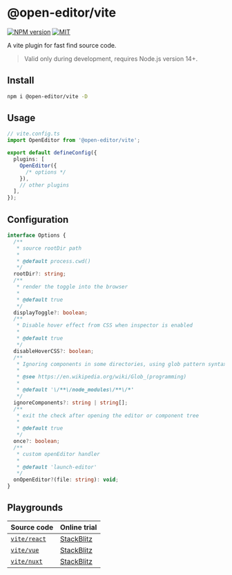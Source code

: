 # @open-editor/vite

[![NPM version](https://img.shields.io/npm/v/@open-editor/vite?color=)](https://www.npmjs.com/package/@open-editor/vite)
[![MIT](https://img.shields.io/github/license/zjxxxxxxxxx/open-editor)](https://opensource.org/licenses/MIT)

A vite plugin for fast find source code.

> Valid only during development, requires Node.js version 14+.

## Install

```bash
npm i @open-editor/vite -D
```

## Usage

```ts
// vite.config.ts
import OpenEditor from '@open-editor/vite';

export default defineConfig({
  plugins: [
    OpenEditor({
      /* options */
    }),
    // other plugins
  ],
});
```

## Configuration

```ts
interface Options {
  /**
   * source rootDir path
   *
   * @default process.cwd()
   */
  rootDir?: string;
  /**
   * render the toggle into the browser
   *
   * @default true
   */
  displayToggle?: boolean;
  /**
   * Disable hover effect from CSS when inspector is enabled
   *
   * @default true
   */
  disableHoverCSS?: boolean;
  /**
   * Ignoring components in some directories, using glob pattern syntax for matching
   *
   * @see https://en.wikipedia.org/wiki/Glob_(programming)
   *
   * @default '\/**\/node_modules\/**\/*'
   */
  ignoreComponents?: string | string[];
  /**
   * exit the check after opening the editor or component tree
   *
   * @default true
   */
  once?: boolean;
  /**
   * custom openEditor handler
   *
   * @default 'launch-editor'
   */
  onOpenEditor?(file: string): void;
}
```

## Playgrounds

| Source code                                                                                | Online trial                                                                                        |
| ------------------------------------------------------------------------------------------ | --------------------------------------------------------------------------------------------------- |
| [`vite/react`](https://github.com/zjxxxxxxxxx/open-editor/tree/main/playground/vite-react) | [StackBlitz](https://stackblitz.com/github/zjxxxxxxxxx/open-editor/tree/main/playground/vite-react) |
| [`vite/vue`](https://github.com/zjxxxxxxxxx/open-editor/tree/main/playground/vite-vue)     | [StackBlitz](https://stackblitz.com/github/zjxxxxxxxxx/open-editor/tree/main/playground/vite-vue)   |
| [`vite/nuxt`](https://github.com/zjxxxxxxxxx/open-editor/tree/main/playground/vite-nuxt)   | [StackBlitz](https://stackblitz.com/github/zjxxxxxxxxx/open-editor/tree/main/playground/vite-nuxt)  |
